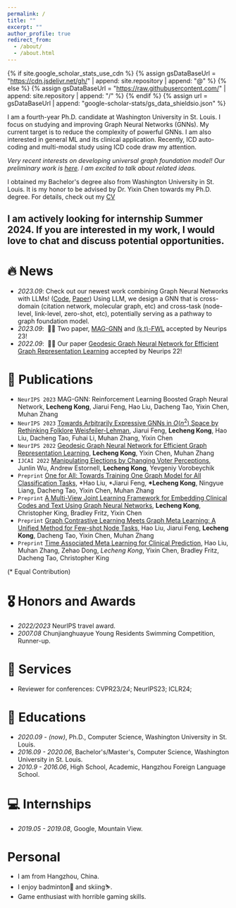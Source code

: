 ```yaml
---
permalink: /
title: ""
excerpt: ""
author_profile: true
redirect_from: 
  - /about/
  - /about.html
---
```


{% if site.google_scholar_stats_use_cdn %}
{% assign gsDataBaseUrl = "https://cdn.jsdelivr.net/gh/" | append: site.repository | append: "@" %}
{% else %}
{% assign gsDataBaseUrl = "https://raw.githubusercontent.com/" | append: site.repository | append: "/" %}
{% endif %}
{% assign url = gsDataBaseUrl | append: "google-scholar-stats/gs_data_shieldsio.json" %}

<span class='anchor' id='about-me'></span>

I am a fourth-year Ph.D. candidate at Washington University in St. Louis. I focus on studying and improving Graph Neural Networks (GNNs). My current target is to reduce the complexity of powerful GNNs. I am also interested in general ML and its clinical application. Recently, ICD auto-coding and multi-modal study using ICD code draw my attention.

*Very recent interests on developing universal graph foundation model! Our preliminary work is [here](https://arxiv.org/abs/2310.00149). I am excited to talk about related ideas.*

I obtained my Bachelor's degree also from Washington University in St. Louis. It is my honor to be advised by Dr. Yixin Chen towards my Ph.D. degree. For details, check out my [CV](https://github.com/woodcutter1998/woodcutter1998.github.io/blob/main/docs/resume.pdf)


<h2>I am actively looking for internship Summer 2024. If you are interested in my work, I would love to chat and discuss potential opportunities.</h2>

# 🔥 News
- *2023.09*: Check out our newest work combining Graph Neural Networks with LLMs! ([Code](https://github.com/LechengKong/OneForAll), [Paper](https://arxiv.org/abs/2310.00149)) Using LLM, we design a GNN that is cross-domain (citation network, molecular graph, etc) and cross-task (node-level, link-level, zero-shot, etc), potentially serving as a pathway to graph foundation model.
- *2023.09*: &nbsp;🎉🎉 Two paper, [MAG-GNN](https://openreview.net/forum?id=K4FK7I8Jnl) and [(k,t)-FWL](https://openreview.net/forum?id=UlJcZoawgU) accepted by Neurips 23!
- *2022.09*: &nbsp;🎉🎉 Our paper [Geodesic Graph Neural Network for Efficient Graph Representation Learning](https://openreview.net/forum?id=6pC5OtP7eBx) accepted by Neurips 22!

# 📝 Publications 
- `NeurIPS 2023` MAG-GNN: Reinforcement Learning Boosted Graph Neural Network, **Lecheng Kong**, Jiarui Feng, Hao Liu, Dacheng Tao, Yixin Chen, Muhan Zhang
- `NeurIPS 2023` [Towards Arbitrarily Expressive GNNs in $O(n^2)$ Space by Rethinking Folklore Weisfeiler-Lehman](https://arxiv.org/abs/2306.03266), Jiarui Feng, **Lecheng Kong**, Hao Liu, Dacheng Tao, Fuhai Li, Muhan Zhang, Yixin Chen
- `NeurIPS 2022` [Geodesic Graph Neural Network for Efficient Graph Representation Learning](https://arxiv.org/abs/2210.02636), **Lecheng Kong**, Yixin Chen, Muhan Zhang
- `IJCAI 2022` [Manipulating Elections by Changing Voter Perceptions](https://arxiv.org/abs/2205.00102), Junlin Wu, Andrew Estornell, **Lecheng Kong**, Yevgeniy Vorobeychik
- `Preprint` [One for All: Towards Training One Graph Model for All Classification Tasks](https://arxiv.org/abs/2310.00149), \*Hao Liu, \*Jiarui Feng, **\*Lecheng Kong**, Ningyue Liang, Dacheng Tao, Yixin Chen, Muhan Zhang
- `Preprint` [A Multi-View Joint Learning Framework for Embedding Clinical Codes and Text Using Graph Neural Networks](https://arxiv.org/abs/2301.11608), **Lecheng Kong**, Christopher King, Bradley Fritz, Yixin Chen
- `Preprint` [Graph Contrastive Learning Meets Graph Meta Learning: A Unified Method for Few-shot Node Tasks](https://arxiv.org/abs/2309.10376), Hao Liu, Jiarui Feng, **Lecheng Kong**, Dacheng Tao, Yixin Chen, Muhan Zhang
- `Preprint` [Time Associated Meta Learning for Clinical Prediction](https://arxiv.org/abs/2303.02570), Hao Liu, Muhan Zhang, Zehao Dong, *Lecheng Kong*, Yixin Chen, Bradley Fritz, Dacheng Tao, Christopher King

(\* Equal Contribution)

# 🎖 Honors and Awards
- *2022/2023* NeurIPS travel award.
- *2007.08* Chunjianghuayue Young Residents Swimming Competition, Runner-up.

# 🤝 Services
- Reviewer for conferences: CVPR23/24; NeurIPS23; ICLR24;

# 📖 Educations
- *2020.09 - (now)*, Ph.D., Computer Science, Washington University in St. Louis.
- *2016.09 - 2020.06*, Bachelor's/Master's, Computer Science, Washington University in St. Louis.
- *2010.9 - 2016.06*, High School, Academic, Hangzhou Foreign Language School.

# 💻 Internships
- *2019.05 - 2019.08*, Google, Mountain View.

# Personal
- I am from Hangzhou, China.
- I enjoy badminton🏸 and skiing⛷️.
- Game enthusiast with horrible gaming skills.